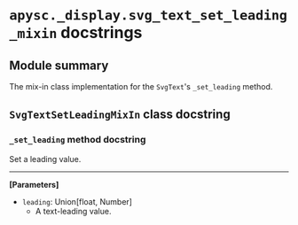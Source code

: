# `apysc._display.svg_text_set_leading_mixin` docstrings

## Module summary

The mix-in class implementation for the `SvgText`'s `_set_leading` method.

## `SvgTextSetLeadingMixIn` class docstring

### `_set_leading` method docstring

Set a leading value.<hr>

**[Parameters]**

- `leading`: Union[float, Number]
  - A text-leading value.